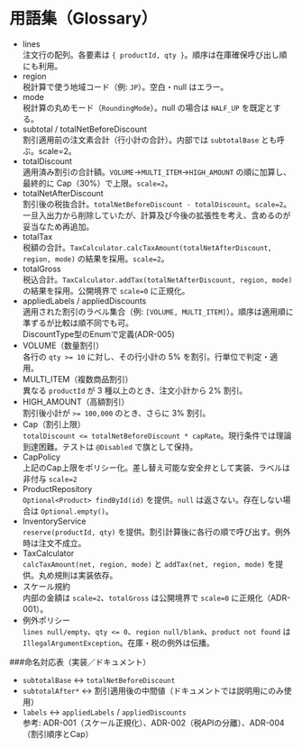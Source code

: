 # 用語集（Glossary）

- lines<br>
	注文行の配列。各要素は `{ productId, qty }`。順序は在庫確保呼び出し順にも利用。
- region<br>
	税計算で使う地域コード（例: `JP`）。空白・null はエラー。
- mode<br>
	税計算の丸めモード（`RoundingMode`）。null の場合は `HALF_UP` を既定とする。
- subtotal / totalNetBeforeDiscount<br>
	割引適用前の注文素合計（行小計の合計）。内部では `subtotalBase` とも呼ぶ。scale=2。
- totalDiscount<br>
	適用済み割引の合計額。`VOLUME`→`MULTI_ITEM`→`HIGH_AMOUNT` の順に加算し、最終的に Cap（30%）で上限。`scale=2`。
- totalNetAfterDiscount<br>
	割引後の税抜合計。`totalNetBeforeDiscount - totalDiscount`。`scale=2`。<br>
	一旦入出力から削除していたが、計算及び今後の拡張性を考え、含めるのが妥当なため再追加。
- totalTax<br>
	税額の合計。`TaxCalculator.calcTaxAmount(totalNetAfterDiscount, region, mode)` の結果を採用。`scale=2`。
- totalGross<br>
	税込合計。`TaxCalculator.addTax(totalNetAfterDiscount, region, mode)` の結果を採用。公開境界で `scale=0` に正規化。
- appliedLabels / appliedDiscounts<br>
	適用された割引のラベル集合（例: `[VOLUME, MULTI_ITEM]`）。順序は適用順に準ずるが比較は順不同でも可。<br>
	DiscountType型のEnumで定義(ADR-005)
- VOLUME（数量割引）<br>
	各行の `qty >= 10` に対し、その行小計の 5% を割引。行単位で判定・適用。
- MULTI_ITEM（複数商品割引）<br>
	異なる `productId` が 3 種以上のとき、注文小計から 2% 割引。
- HIGH_AMOUNT（高額割引）<br>
	割引後小計が `>= 100,000` のとき、さらに 3% 割引。
- Cap（割引上限）<br>
	`totalDiscount <= totalNetBeforeDiscount * capRate`。現行条件では理論到達困難。テストは `@Disabled` で旗として保持。
- CapPolicy<br>
	上記のCap上限をポリシー化。差し替え可能な安全弁として実装、ラベルは非付与 `scale=2`
- ProductRepository<br>
	`Optional<Product> findById(id)` を提供。`null` は返さない。存在しない場合は `Optional.empty()`。
- InventoryService<br>
	`reserve(productId, qty)` を提供。割引計算後に各行の順で呼び出す。例外時は注文不成立。
- TaxCalculator<br>
	`calcTaxAmount(net, region, mode)` と `addTax(net, region, mode)` を提供。丸め規則は実装依存。
- スケール規約<br>
	内部の金額は `scale=2`、`totalGross` は公開境界で `scale=0` に正規化（ADR-001）。
- 例外ポリシー<br>
	`lines null/empty`、`qty <= 0`、`region null/blank`、`product not found` は `IllegalArgumentException`。在庫・税の例外は伝播。

###命名対応表（実装／ドキュメント）
- `subtotalBase` ↔ `totalNetBeforeDiscount`
- `subtotalAfter*` ↔ 割引適用後の中間値（ドキュメントでは説明用にのみ使用）
- `labels` ↔ `appliedLabels` / `appliedDiscounts`<br>
	参考: ADR-001（スケール正規化）、ADR-002（税APIの分離）、ADR-004（割引順序とCap）
